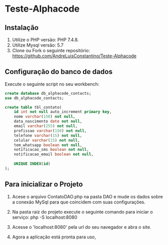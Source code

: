 ﻿# Teste-Alphacode

## Instalação

1. Utilize o PHP versão: PHP 7.4.8.
2. Utilize Mysql versão: 5.7
3. Clone ou Fork o seguinte repositório: https://github.com/AndreLuisConstantino/Teste-Alphacode

## Configuração do banco de dados

Execute o seguinte script no seu workbench:

```sql
create database db_alphacode_contacts;
use db_alphacode_contacts;

create table tbl_contato(
	id int not null auto_increment primary key,
    nome varchar(150) not null,
    data_nascimento date not null,
    email varchar(255) not null,
    profissao varchar(150) not null,
    telefone varchar(15) not null,
    celular varchar(15) not null,
    tem_whatsapp boolean not null,
    notificacao_sms boolean not null,
    notificacao_email boolean not null,
    
    UNIQUE INDEX(id)
);
```

## Para inicializar o Projeto
1. Acese o arquivo ContatoDAO.php na pasta DAO e mude os dados sobre a conexão MySql para que coincidem com suas configurações.

2. Na pasta raiz do projeto execute o seguinte comando para iniciar o serviço: php -S localhost:8080

3. Acesse o 'localhost:8080' pela url do seu navegador e abra o site.

4. Agora a aplicação está pronta para uso,


